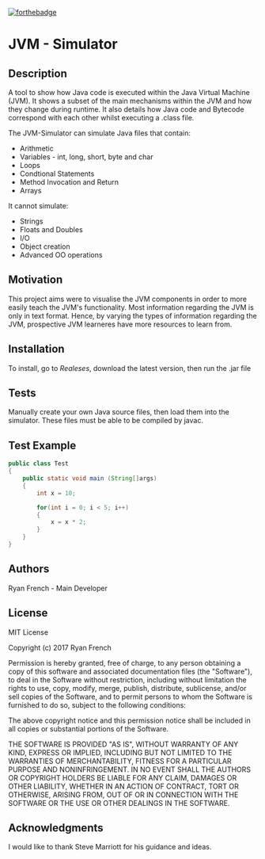 
[![forthebadge](http://forthebadge.com/images/badges/60-percent-of-the-time-works-every-time.svg)](http://forthebadge.com)

# JVM - Simulator

## Description
A tool to show how Java code is executed within the Java Virtual Machine (JVM). It shows a subset of the main mechanisms within the JVM and how they change during runtime. It also details how Java code and Bytecode correspond with each other whilst executing a .class file.

The JVM-Simulator can simulate Java files that contain:
* Arithmetic
* Variables - int, long, short, byte and char
* Loops
* Condtional Statements
* Method Invocation and Return
* Arrays

It cannot simulate:
* Strings
* Floats and Doubles
* I/O
* Object creation
* Advanced OO operations

## Motivation
This project aims were to visualise the JVM components in order to more easily teach the JVM's functionality. Most information regarding the JVM is only in text format. Hence, by varying the types of information regarding the JVM, prospective JVM learneres have more resources to learn from.

## Installation
To install, go to *Realeses*, download the latest version, then run the .jar file

## Tests
Manually create your own Java source files, then load them into the simulator. These files must be able to be compiled by javac.

## Test Example
```java
public class Test
{
	public static void main (String[]args)
	{
		int x = 10;

		for(int i = 0; i < 5; i++)
		{
			x = x * 2;
		}
	}
}
```
## Authors
Ryan French - Main Developer

## License
MIT License

Copyright (c) 2017 Ryan French

Permission is hereby granted, free of charge, to any person obtaining a copy
of this software and associated documentation files (the "Software"), to deal
in the Software without restriction, including without limitation the rights
to use, copy, modify, merge, publish, distribute, sublicense, and/or sell
copies of the Software, and to permit persons to whom the Software is
furnished to do so, subject to the following conditions:

The above copyright notice and this permission notice shall be included in all
copies or substantial portions of the Software.

THE SOFTWARE IS PROVIDED "AS IS", WITHOUT WARRANTY OF ANY KIND, EXPRESS OR
IMPLIED, INCLUDING BUT NOT LIMITED TO THE WARRANTIES OF MERCHANTABILITY,
FITNESS FOR A PARTICULAR PURPOSE AND NONINFRINGEMENT. IN NO EVENT SHALL THE
AUTHORS OR COPYRIGHT HOLDERS BE LIABLE FOR ANY CLAIM, DAMAGES OR OTHER
LIABILITY, WHETHER IN AN ACTION OF CONTRACT, TORT OR OTHERWISE, ARISING FROM,
OUT OF OR IN CONNECTION WITH THE SOFTWARE OR THE USE OR OTHER DEALINGS IN THE
SOFTWARE.

## Acknowledgments
I would like to thank Steve Marriott for his guidance and ideas. 


